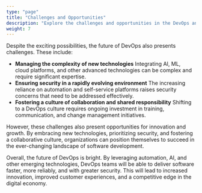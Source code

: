 ```yaml
---
type: "page"
title: "Challenges and Opportunities"
description: "Explore the challenges and opportunities in the DevOps and SRE landscape."
weight: 7
---
```


Despite the exciting possibilities, the future of DevOps also presents challenges. These include:

- **Managing the complexity of new technologies**
Integrating AI, ML, cloud platforms, and other advanced technologies can be complex and require significant expertise.
- **Ensuring security in a rapidly evolving environment**
The increasing reliance on automation and self-service platforms raises security concerns that need to be addressed effectively.
- **Fostering a culture of collaboration and shared responsibility**
Shifting to a DevOps culture requires ongoing investment in training, communication, and change management initiatives.

However, these challenges also present opportunities for innovation and growth. By embracing new technologies, prioritizing security, and fostering a collaborative culture, organizations can position themselves to succeed in the ever-changing landscape of software development.

Overall, the future of DevOps is bright. By leveraging automation, AI, and other emerging technologies, DevOps teams will be able to deliver software faster, more reliably, and with greater security. This will lead to increased innovation, improved customer experiences, and a competitive edge in the digital economy.